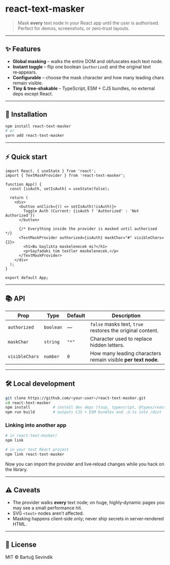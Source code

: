 # react-text-masker

> Mask **every** text node in your React app until the user is authorised.  
> Perfect for demos, screenshots, or zero‑trust layouts.

---

## ✨ Features

- **Global masking** – walks the entire DOM and obfuscates each text node.
- **Instant toggle** – flip one boolean (`authorized`) and the original text re‑appears.
- **Configurable** – choose the mask character and how many leading chars remain visible.
- **Tiny & tree‑shakable** – TypeScript, ESM + CJS bundles, no external deps except React.

---

## 🔧 Installation

```bash
npm install react-text-masker
# or
yarn add react-text-masker
```

---

## ⚡ Quick start

```tsx
import React, { useState } from 'react';
import { TextMaskProvider } from 'react-text-masker';

function App() {
  const [isAuth, setIsAuth] = useState(false);

  return (
    <div>
      <button onClick={() => setIsAuth(!isAuth)}>
        Toggle Auth (Current: {isAuth ? 'Authorized' : 'Not Authorized'})
      </button>

      {/* Everything inside the provider is masked until authorised */}
      <TextMaskProvider authorized={isAuth} maskChar="#" visibleChars={2}>
        <h1>Bu başlıkta maskelenecek mi?</h1>
        <p>Sayfadaki tüm textler maskelenecek.</p>
      </TextMaskProvider>
    </div>
  );
}

export default App;
```

---

## 📚 API

| Prop          | Type      | Default | Description                                                              |
| ------------- | --------- | ------- | ------------------------------------------------------------------------ |
| `authorized`  | `boolean` | —       | `false` masks text, `true` restores the original content.                |
| `maskChar`    | `string`  | `"*"`   | Character used to replace hidden letters.                                |
| `visibleChars`| `number`  | `0`     | How many leading characters remain visible **per text node**.            |

---

## 🛠 Local development

```bash
git clone https://github.com/<your‑user>/react-text-masker.git
cd react-text-masker
npm install          # install dev deps (tsup, typescript, @types/react)
npm run build        # outputs CJS + ESM bundles and .d.ts into /dist
```

### Linking into another app

```bash
# in react-text-masker/
npm link

# in your test React project
npm link react-text-masker
```

Now you can import the provider and live‑reload changes while you hack on the library.

---

## ⚠️ Caveats

* The provider walks **every** text node; on huge, highly‑dynamic pages you may see a small performance hit.
* SVG `<text>` nodes aren’t affected.
* Masking happens client‑side only; never ship secrets in server‑rendered HTML.

---

## 📄 License

MIT © Bartuğ Sevindik
